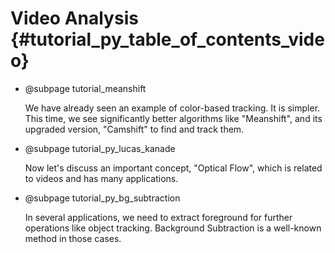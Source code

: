 Video Analysis {#tutorial_py_table_of_contents_video}
==============

-   @subpage tutorial_meanshift

    We have already seen
    an example of color-based tracking. It is simpler. This time, we see significantly better
    algorithms like "Meanshift", and its upgraded version, "Camshift" to find and track them.

-   @subpage tutorial_py_lucas_kanade

    Now let's discuss an important concept, "Optical Flow", which is related to videos and has many applications.

-   @subpage tutorial_py_bg_subtraction

    In several applications, we need to extract foreground for further operations like object tracking. Background Subtraction is a well-known method in those cases.
